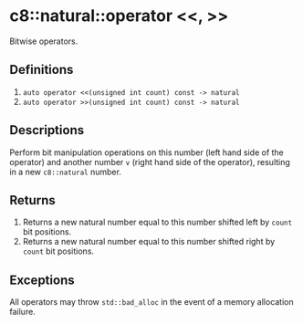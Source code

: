 # c8::natural::operator &lt;&lt;, >> #

Bitwise operators.

## Definitions ##

1. `auto operator <<(unsigned int count) const -> natural`
2. `auto operator >>(unsigned int count) const -> natural`

## Descriptions ##

Perform bit manipulation operations on this number (left hand side of the operator) and another number `v` (right hand side of the operator), resulting in a new `c8::natural` number.

## Returns ##

1. Returns a new natural number equal to this number shifted left by `count` bit positions.
1. Returns a new natural number equal to this number shifted right by `count` bit positions.

## Exceptions ##

All operators may throw `std::bad_alloc` in the event of a memory allocation failure.


